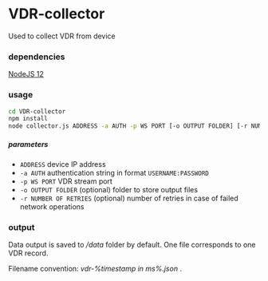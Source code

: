 # VDR-collector

Used to collect VDR from device

### dependencies

[NodeJS 12](https://nodejs.org/en/)

### usage

```bash
cd VDR-collector
npm install
node collector.js ADDRESS -a AUTH -p WS PORT [-o OUTPUT FOLDER] [-r NUMBER OF RETRIES]
```

##### parameters
* `ADDRESS` device IP address
* `-a AUTH` authentication string in format `USERNAME:PASSWORD`
* `-p WS PORT` VDR stream port
* `-o OUTPUT FOLDER` (optional) folder to store output files
* `-r NUMBER OF RETRIES` (optional) number of retries in case of failed network operations

### output
Data output is saved to */data* folder by default. One file corresponds to one VDR record.

Filename convention: *vdr-%timestamp in ms%.json* .

